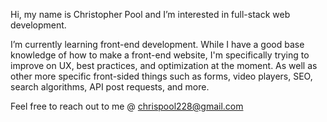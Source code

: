 Hi, my name is Christopher Pool and I’m interested in full-stack web development.

I’m currently learning front-end development. While I have a good base knowledge of how to make a front-end website, I'm specifically trying to improve on UX, best practices, and optimization at the moment. As well as other more specific front-sided things such as forms, video players, SEO, search algorithms, API post requests, and more. 

Feel free to reach out to me @ chrispool228@gmail.com
